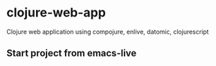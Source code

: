 clojure-web-app
===============

Clojure web application using compojure, enlive, datomic, clojurescript


Start project from emacs-live
-----------------------------

